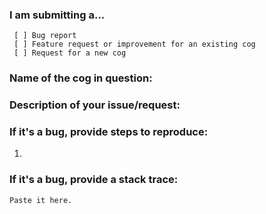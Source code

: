 ### I am submitting a...
```
 [ ] Bug report
 [ ] Feature request or improvement for an existing cog
 [ ] Request for a new cog
```

### Name of the cog in question:


### Description of your issue/request:


### If it's a bug, provide steps to reproduce:
 
 1.


### If it's a bug, provide a stack trace:
```
Paste it here.
```
